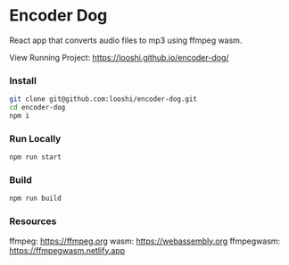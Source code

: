 # Encoder Dog

React app that converts audio files to mp3 using ffmpeg wasm.

View Running Project: https://looshi.github.io/encoder-dog/

### Install
```sh
git clone git@github.com:looshi/encoder-dog.git
cd encoder-dog
npm i
```

### Run Locally
```sh
npm run start
```

### Build
```sh
npm run build
```

### Resources
ffmpeg: https://ffmpeg.org
wasm: https://webassembly.org
ffmpegwasm: https://ffmpegwasm.netlify.app
